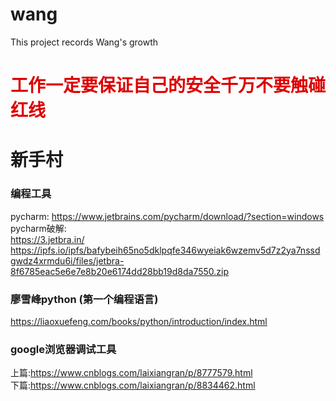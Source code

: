 # wang
This project records Wang's growth
# <font color="#dd0000">工作一定要保证自己的安全千万不要触碰红线</font>
# 新手村
### 编程工具
pycharm: https://www.jetbrains.com/pycharm/download/?section=windows </br>
pycharm破解: </br>
https://3.jetbra.in/ </br>
https://ipfs.io/ipfs/bafybeih65no5dklpqfe346wyeiak6wzemv5d7z2ya7nssdgwdz4xrmdu6i/files/jetbra-8f6785eac5e6e7e8b20e6174dd28bb19d8da7550.zip
### 廖雪峰python (第一个编程语言)
https://liaoxuefeng.com/books/python/introduction/index.html
### google浏览器调试工具
上篇:https://www.cnblogs.com/laixiangran/p/8777579.html</br>
下篇:https://www.cnblogs.com/laixiangran/p/8834462.html
